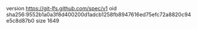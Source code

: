 version https://git-lfs.github.com/spec/v1
oid sha256:9552b1a0a3f8d400200d1adcb1258fb8947616ed75efc72a8820c94e5c8d87b0
size 1649
